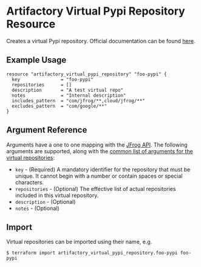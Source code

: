 # Artifactory Virtual Pypi Repository Resource

Creates a virtual Pypi repository.
Official documentation can be found [here](https://www.jfrog.com/confluence/display/JFROG/PyPI+Repositories#PyPIRepositories-VirtualRepositories).

## Example Usage

```hcl
resource "artifactory_virtual_pypi_repository" "foo-pypi" {
  key               = "foo-pypi"
  repositories      = []
  description       = "A test virtual repo"
  notes             = "Internal description"
  includes_pattern  = "com/jfrog/**,cloud/jfrog/**"
  excludes_pattern  = "com/google/**"
}
```

## Argument Reference

Arguments have a one to one mapping with the [JFrog API](https://www.jfrog.com/confluence/display/RTF/Repository+Configuration+JSON). 
The following arguments are supported, along with the [common list of arguments for the virtual repositories](virtual.md):

* `key` - (Required) A mandatory identifier for the repository that must be unique. It cannot begin with a number or
  contain spaces or special characters.
* `repositories` - (Optional) The effective list of actual repositories included in this virtual repository.
* `description` - (Optional)
* `notes` - (Optional)

## Import

Virtual repositories can be imported using their name, e.g.

```
$ terraform import artifactory_virtual_pypi_repository.foo-pypi foo-pypi
```
